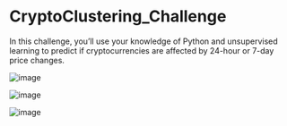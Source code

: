 # CryptoClustering_Challenge

In this challenge, you’ll use your knowledge of Python and unsupervised learning to predict if cryptocurrencies are affected by 24-hour or 7-day price changes.

![image](https://github.com/milenacuao/CryptoClustering_Challenge/assets/151895571/ae27ac2c-498b-445b-8335-5e349b17801b)

![image](https://github.com/milenacuao/CryptoClustering_Challenge/assets/151895571/4d062aa7-5a4a-4543-acf6-be50dc66c55a)

![image](https://github.com/milenacuao/CryptoClustering_Challenge/assets/151895571/4347eb41-fbd3-4fdd-9bd1-6e1c8e21afda)


